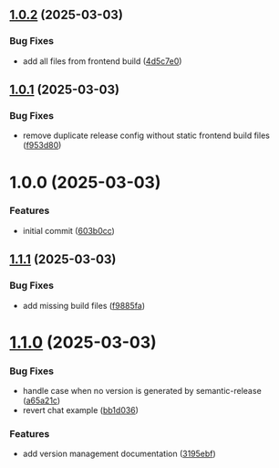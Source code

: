 ## [1.0.2](https://github.com/Hodnebo/streamlit-autocomplete/compare/v1.0.1...v1.0.2) (2025-03-03)


### Bug Fixes

* add all files from frontend build ([4d5c7e0](https://github.com/Hodnebo/streamlit-autocomplete/commit/4d5c7e04dde97307e666548797578e1189c83f6b))

## [1.0.1](https://github.com/Hodnebo/streamlit-autocomplete/compare/v1.0.0...v1.0.1) (2025-03-03)


### Bug Fixes

* remove duplicate release config without static frontend build files ([f953d80](https://github.com/Hodnebo/streamlit-autocomplete/commit/f953d807394f2161c1d7354eb2cd2017e61b6ce2))

# 1.0.0 (2025-03-03)


### Features

* initial commit ([603b0cc](https://github.com/Hodnebo/streamlit-autocomplete/commit/603b0cccef69e019d4f2e762e01ab19831c86a1c))

## [1.1.1](https://github.com/Hodnebo/streamlit-autocomplete/compare/v1.1.0...v1.1.1) (2025-03-03)


### Bug Fixes

* add missing build files ([f9885fa](https://github.com/Hodnebo/streamlit-autocomplete/commit/f9885fa3cb7a9e9022bee13314b0eb82f2c3b1be))

# [1.1.0](https://github.com/Hodnebo/streamlit-autocomplete/compare/v1.0.0...v1.1.0) (2025-03-03)


### Bug Fixes

* handle case when no version is generated by semantic-release ([a65a21c](https://github.com/Hodnebo/streamlit-autocomplete/commit/a65a21c105a5485bdf452bbffe7d131673704283))
* revert chat example ([bb1d036](https://github.com/Hodnebo/streamlit-autocomplete/commit/bb1d0362931ce83cf305348b0414ca239041e9ec))


### Features

* add version management documentation ([3195ebf](https://github.com/Hodnebo/streamlit-autocomplete/commit/3195ebff5f881583ff1ab911d7c2ffe9db81b367))
